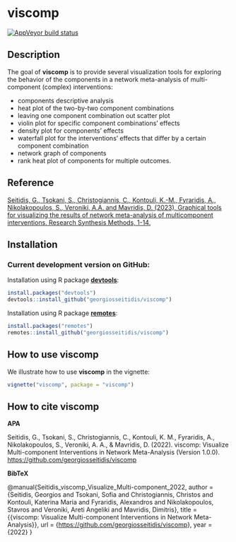 
<!-- README.md is generated from README.Rmd. Please edit that file -->

# viscomp

<!-- badges: start -->

[![AppVeyor build
status](https://ci.appveyor.com/api/projects/status/github/georgiosseitidis/viscomp?branch=main&svg=true)](https://ci.appveyor.com/project/georgiosseitidis/viscomp)
<!-- badges: end -->

## Description

The goal of **viscomp** is to provide several visualization tools for
exploring the behavior of the components in a network meta-analysis of
multi-component (complex) interventions:

-   components descriptive analysis
-   heat plot of the two-by-two component combinations
-   leaving one component combination out scatter plot
-   violin plot for specific component combinations’ effects
-   density plot for components’ effects  
-   waterfall plot for the interventions’ effects that differ by a
    certain component combination
-   network graph of components
-   rank heat plot of components for multiple outcomes.


## Reference

[Seitidis, G., Tsokani, S., Christogiannis, C., Kontouli, K.-M., Fyraridis, A., Nikolakopoulos, S., Veroniki, A.A. and Mavridis, D. (2023), Graphical tools for visualizing the results of network meta-analysis of multicomponent interventions. Research Synthesis Methods, 1-14.](https://doi.org/10.1002/jrsm.1617)


## Installation

### Current development version on GitHub:


Installation using R package
[**devtools**](https://cran.r-project.org/package=devtools):

``` r
install.packages("devtools")
devtools::install_github("georgiosseitidis/viscomp")
```


Installation using R package
[**remotes**](https://cran.r-project.org/package=remotes):

``` r
install.packages("remotes")
remotes::install_github("georgiosseitidis/viscomp")
```


## How to use viscomp

We illustrate how to use **viscomp** in the vignette:

``` r
vignette("viscomp", package = "viscomp")
```


## How to cite viscomp

**APA**

Seitidis, G., Tsokani, S., Christogiannis, C., Kontouli, K. M.,
Fyraridis, A., Nikolakopoulos, S., Veroniki, A. A., & Mavridis, D.
(2022). viscomp: Visualize Multi-component Interventions in Network
Meta-Analysis (Version 1.0.0).
<https://github.com/georgiosseitidis/viscomp>

**BibTeX**

@manual{Seitidis_viscomp_Visualize_Multi-component_2022, author =
{Seitidis, Georgios and Tsokani, Sofia and Christogiannis, Christos and
Kontouli, Katerina Maria and Fyraridis, Alexandros and Nikolakopoulos,
Stavros and Veroniki, Areti Angeliki and Mavridis, Dimitris}, title =
{{viscomp: Visualize Multi-component Interventions in Network
Meta-Analysis}}, url = {<https://github.com/georgiosseitidis/viscomp>},
year = {2022} }
